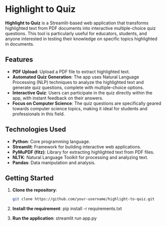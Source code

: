 # Highlight to Quiz

**Highlight to Quiz** is a Streamlit-based web application that transforms highlighted text from PDF documents into interactive multiple-choice quiz questions. This tool is particularly useful for educators, students, and anyone interested in testing their knowledge on specific topics highlighted in documents.

## Features

- **PDF Upload**: Upload a PDF file to extract highlighted text.
- **Automated Quiz Generation**: The app uses Natural Language Processing (NLP) techniques to analyze the highlighted text and generate quiz questions, complete with multiple-choice options.
- **Interactive Quiz**: Users can participate in the quiz directly within the app, with instant feedback on their answers.
- **Focus on Computer Science**: The quiz questions are specifically geared towards computer science topics, making it ideal for students and professionals in this field.

## Technologies Used

- **Python**: Core programming language.
- **Streamlit**: Framework for building interactive web applications.
- **PyMuPDF (fitz)**: Library for extracting highlighted text from PDF files.
- **NLTK**: Natural Language Toolkit for processing and analyzing text.
- **Pandas**: Data manipulation and analysis.

## Getting Started

1. **Clone the repository**:
   ```bash
   git clone https://github.com/your-username/highlight-to-quiz.git
2. **Install the requirement**:
   pip install -r requirements.txt

3. **Run the application**:
   streamlit run app.py
